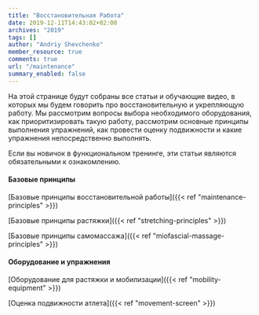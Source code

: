```yaml
---
title: "Восстановительная Работа"
date: 2019-12-11T14:43:02+02:00
archives: "2019"
tags: []
author: "Andriy Shevchenko"
member_resource: true
comments: true
url: "/maintenance"
summary_enabled: false
---
```


На этой странице будут собраны все статьи и обучающие видео, в которых
мы будем говорить про восстановительную и укрепляющую работу. Мы
рассмотрим вопросы выбора необходимого оборудования, как приоритизировать 
такую работу, рассмотрим основные принципы выполнения упражнений,
как провести оценку подвижности и какие упражнения непосредственно
выполнять.  

Если вы новичок в функциональном тренинге, эти статьи являются
обязательными к ознакомлению.

#### Базовые принципы 

[Базовые принципы восстановительной работы]({{< ref "maintenance-principles" >}})

[Базовые принципы растяжки]({{< ref "stretching-principles" >}})

[Базовые принципы самомассажа]({{< ref "miofascial-massage-principles" >}})

#### Оборудование и упражнения 

[Оборудование для растяжки и мобилизации]({{< ref "mobility-equipment" >}})

[Оценка подвижности атлета]({{< ref "movement-screen" >}})

<!--
[Упражнения для растяжки и мобилизации]({{< ref "stretching-and-mobilization" >}})-->

